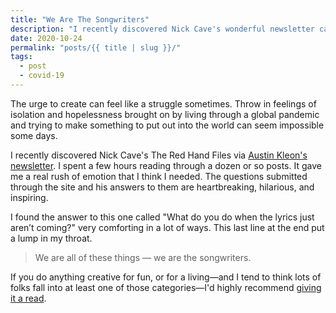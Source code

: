 ```yaml
---
title: "We Are The Songwriters"
description: "I recently discovered Nick Cave's wonderful newsletter called \"The Red Hand Files\"."
date: 2020-10-24
permalink: "posts/{{ title | slug }}/"
tags:
  - post
  - covid-19
---
```

The urge to create can feel like a struggle sometimes. Throw in feelings of isolation and hopelessness brought on by living through a global pandemic and trying to make something to put out into the world can seem impossible some days.

I recently discovered Nick Cave's The Red Hand Files via [Austin Kleon's newsletter](https://austinkleon.com/newsletter/). I spent a few hours reading through a dozen or so posts. It gave me a real rush of emotion that I think I needed. The questions submitted through the site and his answers to them are heartbreaking, hilarious, and inspiring.

I found the answer to this one called "What do you do when the lyrics just aren’t coming?" very comforting in a lot of ways. This last line at the end put a lump in my throat.

> We are all of these things — we are the songwriters.

If you do anything creative for fun, or for a living—and I tend to think lots of folks fall into at least one of those categories—I'd highly recommend [giving it a read](https://www.theredhandfiles.com/the-lyrics-just-arent-coming/).